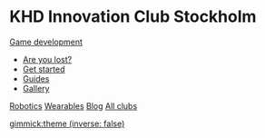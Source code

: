 # KHD Innovation Club Stockholm

<!-- [Game Development](game-development/home.md) -->
[Game development]()

* [Are you lost?](faq.md)
* [Get started](get-started.md)
* [Guides](guides.md)
* [Gallery](gallery.md)

[Robotics](robotics/home.md)
[Wearables](wearables/home.md)
[Blog](blog.md)
[All clubs](/club)

[gimmick:theme (inverse: false)](cerulean)